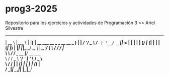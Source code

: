 # prog3-2025
Repositorio para los ejercicios y actividades de Programación 3 >> Ariel Silvestre
  _____                           ____  
 |  __ \                         |___ \ 
 | |__) | __ ___   __ _ _ __ __ _  __) |
 |  ___/ '__/ _ \ / _` | '__/ _` ||__ < 
 | |   | | | (_) | (_| | | | (_| |___) |
 |_|   |_|_ \___/ \__, |_|  \__,_|____/ 
 \ \    / /        __/ |                
  \ \  / /__ _ __ |___/_ __   ___       
   \ \/ / _ \ '__/ _` | '_ \ / _ \      
    \  /  __/ | | (_| | | | | (_) |     
     \/ \___|_|  \__,_|_| |_|\___/      
                                        
                                        
